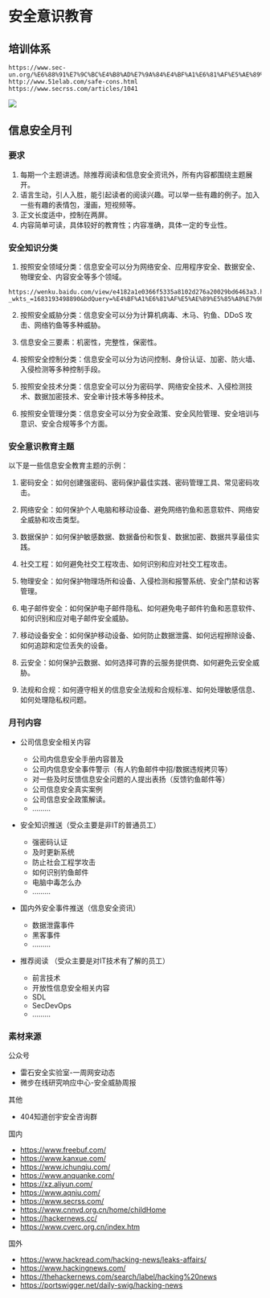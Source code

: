 # 安全意识教育


## 培训体系

```
https://www.sec-un.org/%E6%88%91%E7%9C%BC%E4%B8%AD%E7%9A%84%E4%BF%A1%E6%81%AF%E5%AE%89%E5%85%A8%E6%84%8F%E8%AF%86%E6%95%99%E8%82%B2%E4%BD%93%E7%B3%BB/
http://www.51elab.com/safe-cons.html
https://www.secrss.com/articles/1041
```

![](https://8aqnet.cdn.bcebos.com/b1101dfaf9e19de402cf8b6170350cb4.jpg)



## 信息安全月刊

### 要求

1. 每期一个主题讲透。除推荐阅读和信息安全资讯外，所有内容都围绕主题展开。
2. 语言生动，引人入胜，能引起读者的阅读兴趣。可以举一些有趣的例子。加入一些有趣的表情包，漫画，短视频等。
3. 正文长度适中，控制在两屏。
4. 内容简单可读，具体较好的教育性；内容准确，具体一定的专业性。



### 安全知识分类

1. 按照安全领域分类：信息安全可以分为网络安全、应用程序安全、数据安全、物理安全、内容安全等多个领域。
```
https://wenku.baidu.com/view/e4182a1e0366f5335a8102d276a20029bd6463a3.html?_wkts_=1683193498890&bdQuery=%E4%BF%A1%E6%81%AF%E5%AE%89%E5%85%A8%E7%9F%A5%E8%AF%86%E5%88%86%E7%B1%BB
```

2. 按照安全威胁分类：信息安全可以分为计算机病毒、木马、钓鱼、DDoS 攻击、网络钓鱼等多种威胁。

3. 信息安全三要素：机密性，完整性，保密性。

4. 按照安全控制分类：信息安全可以分为访问控制、身份认证、加密、防火墙、入侵检测等多种控制手段。

5. 按照安全技术分类：信息安全可以分为密码学、网络安全技术、入侵检测技术、数据加密技术、安全审计技术等多种技术。

6. 按照安全管理分类：信息安全可以分为安全政策、安全风险管理、安全培训与意识、安全合规等多个方面。

### 安全意识教育主题

以下是一些信息安全教育主题的示例：

1. 密码安全：如何创建强密码、密码保护最佳实践、密码管理工具、常见密码攻击。

2. 网络安全：如何保护个人电脑和移动设备、避免网络钓鱼和恶意软件、网络安全威胁和攻击类型。

3. 数据保护：如何保护敏感数据、数据备份和恢复、数据加密、数据共享最佳实践。

4. 社交工程：如何避免社交工程攻击、如何识别和应对社交工程攻击。

5. 物理安全：如何保护物理场所和设备、入侵检测和报警系统、安全门禁和访客管理。

6. 电子邮件安全：如何保护电子邮件隐私、如何避免电子邮件钓鱼和恶意软件、如何识别和应对电子邮件安全威胁。

7. 移动设备安全：如何保护移动设备、如何防止数据泄露、如何远程擦除设备、如何追踪和定位丢失的设备。

8. 云安全：如何保护云数据、如何选择可靠的云服务提供商、如何避免云安全威胁。

9. 法规和合规：如何遵守相关的信息安全法规和合规标准、如何处理敏感信息、如何处理隐私权问题。



### 月刊内容

* 公司信息安全相关内容
  * 公司内信息安全手册内容普及
  * 公司内信息安全事件警示（有人钓鱼邮件中招/数据违规拷贝等）
  * 对一些及时反馈信息安全问题的人提出表扬（反馈钓鱼邮件等）
  * 公司信息安全真实案例
  * 公司信息安全政策解读。
  * .........

* 安全知识推送（受众主要是非IT的普通员工）
  * 强密码认证
  * 及时更新系统
  * 防止社会工程学攻击
  * 如何识别钓鱼邮件
  * 电脑中毒怎么办
  * .........
* 国内外安全事件推送（信息安全资讯）
  * 数据泄露事件
  * 黑客事件
  * .........

* 推荐阅读 （受众主要是对IT技术有了解的员工）
  * 前言技术 
  * 开放性信息安全相关内容
  * SDL
  * SecDevOps
  * .........



### 素材来源
公众号

* 雷石安全实验室-一周网安动态
* 微步在线研究响应中心-安全威胁周报

其他

* 404知道创宇安全咨询群

国内

* https://www.freebuf.com/
* https://www.kanxue.com/
* https://www.ichunqiu.com/
* https://www.anquanke.com/
* https://xz.aliyun.com/
* https://www.aqniu.com/
* https://www.secrss.com/
* https://www.cnnvd.org.cn/home/childHome
* https://hackernews.cc/
* https://www.cverc.org.cn/index.htm

国外

* https://www.hackread.com/hacking-news/leaks-affairs/
* https://www.hackingnews.com/
* https://thehackernews.com/search/label/hacking%20news
* https://portswigger.net/daily-swig/hacking-news
